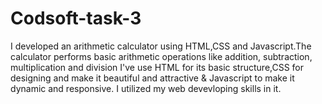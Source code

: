 # Codsoft-task-3
I developed an arithmetic calculator using HTML,CSS and Javascript.The calculator performs basic arithmetic operations like addition, subtraction, multiplication and division
I've use HTML for its basic structure,CSS for designing and make it beautiful and attractive & Javascript to make it dynamic and responsive.
I utilized my web devevloping skills in it.
